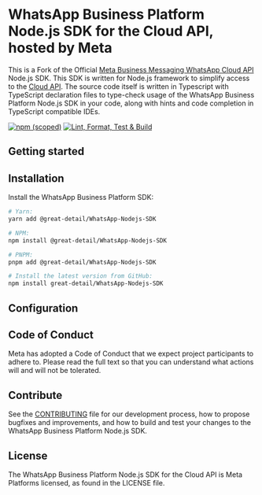 <!-- Copyright (c) Meta Platforms, Inc. and affiliates.
All rights reserved.

This source code is licensed under the license found in the
LICENSE file in the root directory of this source tree.
-->

# WhatsApp Business Platform Node.js SDK for the Cloud API, hosted by Meta

This is a Fork of the Official
[Meta Business Messaging WhatsApp Cloud API](https://business.whatsapp.com/products/business-platform/)
Node.js SDK. This SDK is written for Node.js framework to simplify access to
the [Cloud API](https://developers.facebook.com/docs/whatsapp/cloud-api/). The
source code itself is written in Typescript with TypeScript declaration files
to type-check usage of the WhatsApp Business Platform Node.js SDK in your code,
along with hints and code completion in TypeScript compatible IDEs.

[![npm (scoped)](https://img.shields.io/npm/v/%40great-detail/whatsapp)](https://www.npmjs.com/package/@great-detail/whatsapp)
[![Lint, Format, Test & Build](https://github.com/great-detail/WhatsApp-Nodejs-SDK/actions/workflows/nodejs.ci.yml/badge.svg)](https://github.com/great-detail/WhatsApp-Nodejs-SDK/actions/workflows/nodejs.ci.yml)

## Getting started

<!-- TODO -->

## Installation

Install the WhatsApp Business Platform SDK:

```bash
# Yarn:
yarn add @great-detail/WhatsApp-Nodejs-SDK

# NPM:
npm install @great-detail/WhatsApp-Nodejs-SDK

# PNPM:
pnpm add @great-detail/WhatsApp-Nodejs-SDK

# Install the latest version from GitHub:
npm install great-detail/WhatsApp-Nodejs-SDK
```

## Configuration

<!-- TODO -->

## Code of Conduct

Meta has adopted a Code of Conduct that we expect project participants to adhere to. Please read the full text so that you can understand what actions will and will not be tolerated.

## Contribute

See the [CONTRIBUTING](CONTRIBUTING.md) file for our development process, how to propose bugfixes and improvements, and how to build and test your changes to the WhatsApp Business Platform Node.js SDK.

## License

The WhatsApp Business Platform Node.js SDK for the Cloud API is Meta Platforms licensed, as found in the LICENSE file.
